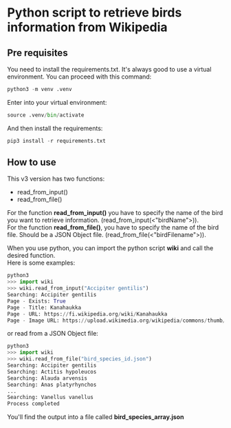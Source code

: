 # Python script to retrieve birds information from Wikipedia
## Pre requisites
You need to install the requirements.txt. It's always good to use a virtual environment. You can proceed with this command:  
```py
python3 -m venv .venv
```
Enter into your virtual environment:  
```py
source .venv/bin/activate
```
And then install the requirements:  
```py
pip3 install -r requirements.txt
```

## How to use
This v3 version has two functions:  
- read_from_input()
- read_from_file()

For the function **read_from_input()** you have to specify the name of the bird you want to retrieve information. (read_from_input(<"birdName">)).  
For the function **read_from_file()**, you have to specify the name of the bird file. Should be a JSON Object file. (read_from_file(<"birdFilename">)).  

When you use python, you can import the python script **wiki** and call the desired function.  
Here is some examples:  
```py
python3
>>> import wiki
>>> wiki.read_from_input("Accipiter gentilis")
Searching: Accipiter gentilis
Page - Exists: True
Page - Title: Kanahaukka
Page - URL: https://fi.wikipedia.org/wiki/Kanahaukka
Page - Image URL: https://upload.wikimedia.org/wikipedia/commons/thumb/8/81/Northern_Goshawk_ad_M2.jpg/250px-Northern_Goshawk_ad_M2.jpg
```
or read from a JSON Object file:
```py
python3
>>> import wiki
>>> wiki.read_from_file("bird_species_id.json")
Searching: Accipiter gentilis
Searching: Actitis hypoleucos
Searching: Alauda arvensis
Searching: Anas platyrhynchos
...
Searching: Vanellus vanellus
Process completed
```
You'll find the output into a file called **bird_species_array.json**
